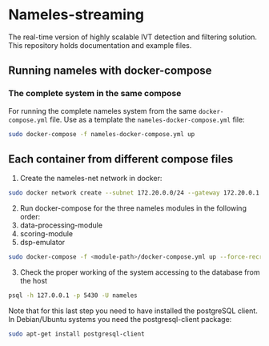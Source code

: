 # Nameles-streaming

 The real-time version of highly scalable IVT detection and filtering solution. This repository holds documentation and example files.

## Running nameles with docker-compose

### The complete system in the same compose

For running the complete nameles system from the same `docker-compose.yml` file.
Use as a template the `nameles-docker-compose.yml` file:
```bash
sudo docker-compose -f nameles-docker-compose.yml up
```

## Each container from different compose files

1. Create the nameles-net network in docker:
  ```bash
  sudo docker network create --subnet 172.20.0.0/24 --gateway 172.20.0.1 nameles-net
  ```

2. Run docker-compose for the three nameles modules in the following order:
  1. data-processing-module
  2. scoring-module
  3. dsp-emulator

  ```bash
  sudo docker-compose -f <module-path>/docker-compose.yml up --force-recreate
```

3. Check the proper working of the system accessing to the database from the host

  ```bash
  psql -h 127.0.0.1 -p 5430 -U nameles
  ```

  Note that for this last step you need to have installed the postgreSQL client.
  In Debian/Ubuntu systems you need the postgresql-client package:
  ```bash
  sudo apt-get install postgresql-client
  ```
